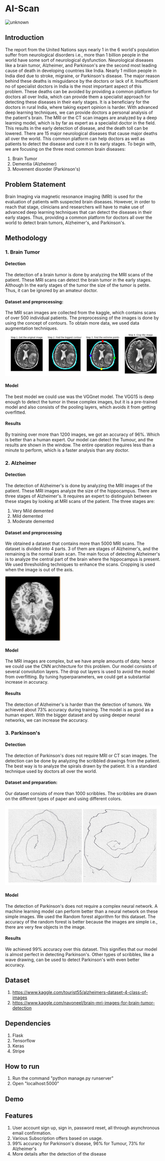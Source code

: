 # AI-Scan
![unknown](https://user-images.githubusercontent.com/30802318/77241908-057bb200-6c1f-11ea-9471-28bcd1b5a889.png)
## Introduction
The report from the United Nations says nearly 1 in the 6 world's population suffer from neurological disorders i.e., more than 1 billion people in the world have some sort of neurological dysfunction. Neurological diseases like a brain tumor, Alzheimer, and Parkinson's are the second most leading cause of death in developing countries like India. Nearly 1 million people in India died due to stroke, migraine, or Parkinson's disease. The major reason behind these deaths is misguidance by the doctors or lack of it. Insufficient no of specialist doctors in India is the most important aspect of this problem.
These deaths can be avoided by providing a common platform for doctors all over India, which can provide them a specialist approach for detecting these diseases in their early stages. It is a beneficiary for the doctors in rural India, where taking expert opinion is harder. With advanced deep learning techniques, we can provide doctors a personal analysis of the patient's brain. The MRI or the CT scan images are analyzed by a deep learning model, which is by far as expert as a specialist doctor in the field. This results in the early detection of disease, and the death toll can be lowered. 
There are 15 major neurological diseases that cause major deaths all over the world. This common platform can help doctors as well as patients to detect the disease and cure it in its early stages. 
To begin with, we are focusing on the three most common brain diseases:
1) Brain Tumor
2) Dementia (Alzheimer)
3) Movement disorder (Parkinson's)

## Problem Statement
Brain Imaging via magnetic resonance imaging (MRI) is used for the evaluation of patients with suspected brain diseases. However, in order to reach that stage, clinicians and researchers will have to make use of advanced deep learning techniques that can detect the diseases in their early stages. Thus, providing a common platform for doctors all over the world to detect brain tumors, Alzheimer's, and Parkinson's.

## Methodology
### 1. Brain Tumor
#### Detection
The detection of a brain tumor is done by analyzing the MRI scans of the patient. These MRI scans can detect the brain tumor in the early stages. Although In the early stages of the tumor the size of the tumor is petite. Thus, it can be ignored by an amateur doctor. 
#### Dataset and preprocessing:
The MRI scan images are collected from the kaggle, which contains scans of over 500 individual patients. The preprocessing of the images is done by using the concept of contours. To obtain more data, we used data augmentation techniques.
![](images/this2.png)
#### Model 
The best model we could use was the VGGnet model. The VGG15 is deep enough to detect the tumor in these complex images, but it is a pre-trained model and also consists of the pooling layers, which avoids it from getting overfitted. 
#### Results
By training over more than 1200 images, we got an accuracy of 96%. Which is better than a human expert. Our model can detect the Tumour, and the results are shown in the window. The entire operation requires less than a minute to perform, which is a faster analysis than any doctor. 

### 2. Alzheimer
#### Detection
The detection of Alzheimer's is done by analyzing the MRI images of the patient. These MRI images analyze the size of the hippocampus. There are three stages of Alzheimer's. It requires an expert to distinguish between these stages by looking at MRI scans of the patient. The three stages are:
1) Very Mild demented
2) Mild demented
3) Moderate demented

#### Dataset and preprocessing
We obtained a dataset that contains more than 5000 MRI scans. The dataset is divided into 4 parts. 3 of them are stages of Alzheimer's, and the remaining is the normal brain scan. The main focus of detecting Alzheimer's is to analyze the central part of the brain where the hippocampus is present. We used thresholding techniques to enhance the scans. Cropping is used when the image is out of the axis.

![](images/this3.png)

#### Model
The MRI images are complex, but we have ample amounts of data; hence we could use the CNN architecture for this problem. Our model consists of several convolution layers. The drop out layers is used to avoid the model from overfitting. By tuning hyperparameters, we could get a substantial increase in accuracy. 
#### Results
The detection of Alzheimer's is harder than the detection of tumors. We achieved about 73% accuracy during training. The model is as good as a human expert. With the bigger dataset and by using deeper neural networks, we can increase the accuracy.

### 3. Parkinson's
#### Detection
The detection of Parkinson's does not require MRI or CT scan images. The detection can be done by analyzing the scribbled drawings from the patient. The best way is to analyze the spirals drawn by the patient. It is a standard technique used by doctors all over the world.
#### Dataset and preparation:
Our dataset consists of more than 1000 scribbles. The scribbles are drawn on the different types of paper and using different colors. 

![](images/this1.png)
#### Model
The detection of Parkinson's does not require a complex neural network. A machine learning model can perform better than a neural network on these simple images.
We used the Random forest algorithm for this dataset. The accuracy of the random forest is better because the images are simple i.e., there are very few objects in the image.
#### Results
We achieved 99% accuracy over this dataset. This signifies that our model is almost perfect in detecting Parkinson's. Other types of scribbles, like a wave drawing, can be used to detect Parkinson's with even better accuracy.

## Dataset
1) https://www.kaggle.com/tourist55/alzheimers-dataset-4-class-of-images
2) https://www.kaggle.com/navoneel/brain-mri-images-for-brain-tumor-detection

## Dependencies
1) Flask
2) Tensorflow
3) Keras
4) Stripe

## How to run

1) Run the command "python manage.py runserver"
2) Open "localhost:5000"

## Demo


## Features
1) User account sign up, sign in, password reset, all through asynchronous email confirmation.
2) Various Subscription offers based on usage.
3) 99% accuracy for Parkinson's disease, 96% for Tumour, 73% for Alzheimer's
4) More details after the detection of the disease

